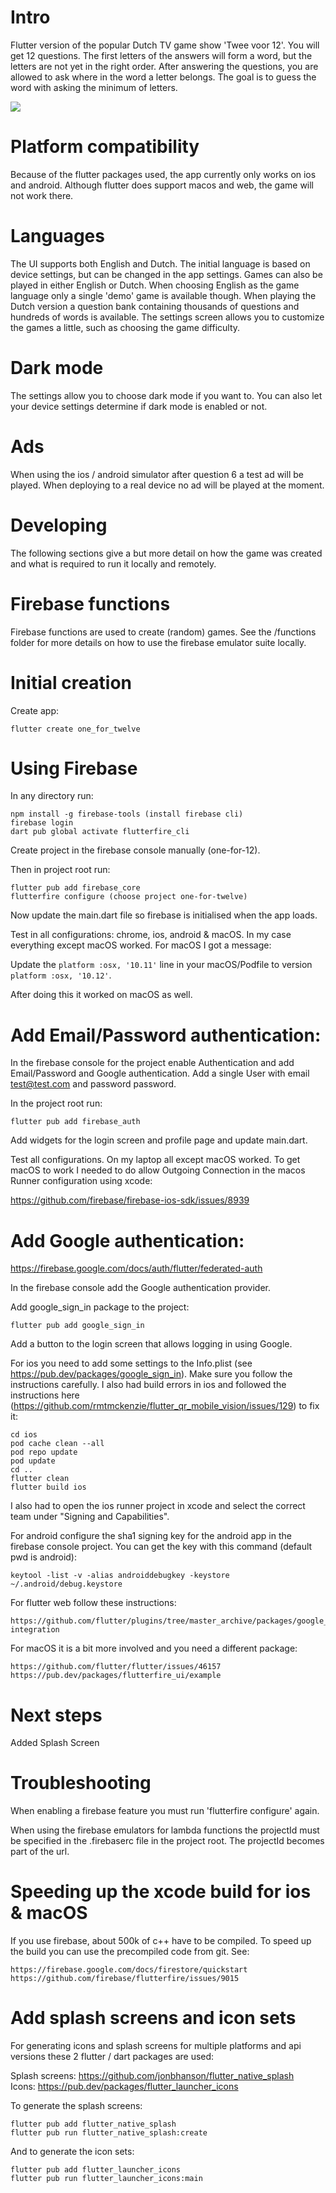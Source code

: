 # Intro

Flutter version of the popular Dutch TV game show 'Twee voor 12'. You will get 12 questions. The first letters of the answers will form a word, but the letters are not yet in the right order. After answering the questions, you are allowed to ask where in the word a letter belongs. The goal is to guess the word with asking the minimum of letters.

![](assets/1_for_12_animated.gif)

# Platform compatibility

Because of the flutter packages used, the app currently only works on ios and android. Although flutter does support macos and web, the game will not work there.

# Languages

The UI supports both English and Dutch. The initial language is based on device settings, but can be changed in the app settings. Games can also be played in either English or Dutch. When choosing English as the game language only a single 'demo' game is available though. When playing the Dutch version a question bank containing thousands of questions and hundreds of words is available. The settings screen allows you to customize the games a little, such as choosing the game difficulty.

# Dark mode

The settings allow you to choose dark mode if you want to. You can also let your device settings determine if dark mode is enabled or not.

# Ads

When using the ios / android simulator after question 6 a test ad will be played. When deploying to a real device no ad will be played at the moment.

# Developing

The following sections give a but more detail on how the game was created and what is required to run it locally and remotely.

# Firebase functions

Firebase functions are used to create (random) games. See the /functions folder for more details on how to use the firebase emulator suite locally.

# Initial creation

Create app:

```
flutter create one_for_twelve
```

# Using Firebase

In any directory run:

```
npm install -g firebase-tools (install firebase cli)
firebase login
dart pub global activate flutterfire_cli
```

Create project in the firebase console manually (one-for-12).

Then in project root run:

```
flutter pub add firebase_core
flutterfire configure (choose project one-for-twelve)
```

Now update the main.dart file so firebase is initialised when the app loads.

Test in all configurations: chrome, ios, android & macOS. In my case everything except macOS worked. For macOS I got a message:

Update the `platform :osx, '10.11'` line in your macOS/Podfile to version `platform :osx, '10.12'`.

After doing this it worked on macOS as well.

# Add Email/Password authentication:

In the firebase console for the project enable Authentication and add Email/Password and Google authentication. Add a single User with email test@test.com and password password.

In the project root run:

```
flutter pub add firebase_auth
```

Add widgets for the login screen and profile page and update main.dart.

Test all configurations. On my laptop all except macOS worked. To get macOS to work I needed to do allow Outgoing Connection in the macos Runner configuration using xcode:

https://github.com/firebase/firebase-ios-sdk/issues/8939

# Add Google authentication:

https://firebase.google.com/docs/auth/flutter/federated-auth

In the firebase console add the Google authentication provider.

Add google_sign_in package to the project:

```
flutter pub add google_sign_in
```

Add a button to the login screen that allows logging in using Google.

For ios you need to add some settings to the Info.plist (see https://pub.dev/packages/google_sign_in). Make sure you follow the instructions carefully.
I also had build errors in ios and followed the instructions here (https://github.com/rmtmckenzie/flutter_qr_mobile_vision/issues/129) to fix it:

```
cd ios
pod cache clean --all
pod repo update
pod update
cd ..
flutter clean
flutter build ios
```

I also had to open the ios runner project in xcode and select the correct team under "Signing and Capabilities".

For android configure the sha1 signing key for the android app in the firebase console project. You can get the key with this command (default pwd is android):

```
keytool -list -v -alias androiddebugkey -keystore ~/.android/debug.keystore
```

For flutter web follow these instructions:

```
https://github.com/flutter/plugins/tree/master_archive/packages/google_sign_in/google_sign_in_web#web-integration
```

For macOS it is a bit more involved and you need a different package:

```
https://github.com/flutter/flutter/issues/46157
https://pub.dev/packages/flutterfire_ui/example
```

# Next steps

Added Splash Screen

# Troubleshooting

When enabling a firebase feature you must run 'flutterfire configure' again.

When using the firebase emulators for lambda functions the projectId must be specified in the .firebaserc file in the project root. The projectId becomes part of the url.

# Speeding up the xcode build for ios & macOS

If you use firebase, about 500k of c++ have to be compiled. To speed up the build you can use the precompiled code from git. See:

```
https://firebase.google.com/docs/firestore/quickstart
https://github.com/firebase/flutterfire/issues/9015
```

# Add splash screens and icon sets

For generating icons and splash screens for multiple platforms and api versions these 2 flutter / dart packages are used:

Splash screens: https://github.com/jonbhanson/flutter_native_splash  
Icons: https://pub.dev/packages/flutter_launcher_icons

To generate the splash screens:

```
flutter pub add flutter_native_splash
flutter pub run flutter_native_splash:create
```

And to generate the icon sets:

```
flutter pub add flutter_launcher_icons
flutter pub run flutter_launcher_icons:main
```
